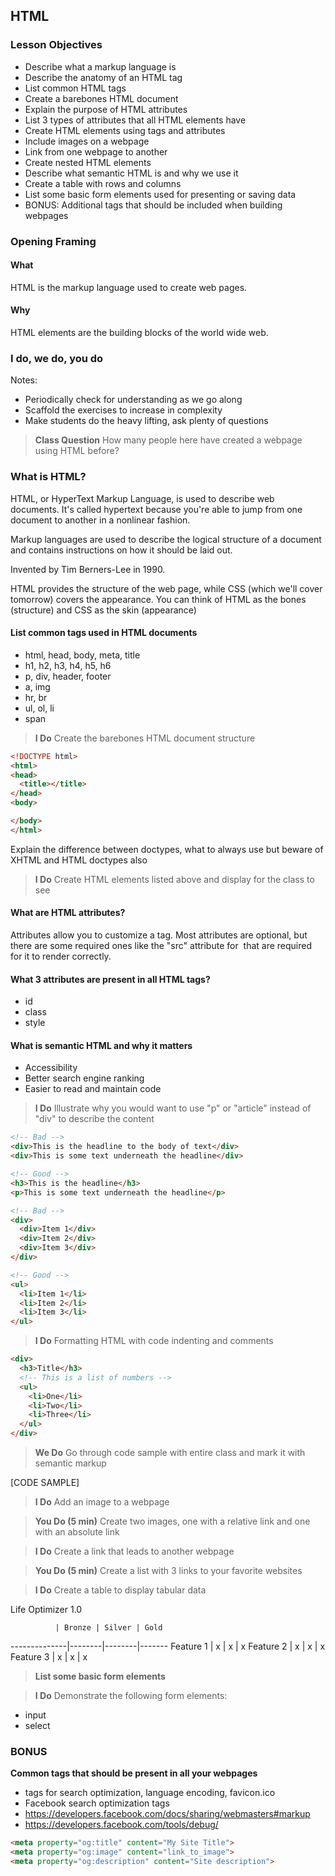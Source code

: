 ## HTML

### Lesson Objectives

* Describe what a markup language is
* Describe the anatomy of an HTML tag 
* List common HTML tags
* Create a barebones HTML document 
* Explain the purpose of HTML attributes
* List 3 types of attributes that all HTML elements have 
* Create HTML elements using tags and attributes
* Include images on a webpage
* Link from one webpage to another
* Create nested HTML elements
* Describe what semantic HTML is and why we use it
* Create a table with rows and columns 
* List some basic form elements used for presenting or saving data
* BONUS: Additional tags that should be included when building webpages

### Opening Framing

#### What
HTML is the markup language used to create web pages.

#### Why
HTML elements are the building blocks of the world wide web.

### I do, we do, you do
Notes: 
* Periodically check for understanding as we go along
* Scaffold the exercises to increase in complexity
* Make students do the heavy lifting, ask plenty of questions

> **Class Question** 
How many people here have created a webpage using HTML before? 

### What is HTML? 

HTML, or HyperText Markup Language, is used to describe web documents. It's called hypertext because you're able to jump from one document to another in a nonlinear fashion. 

Markup languages are used to describe the logical structure of a document and contains instructions on how it should be laid out.

Invented by Tim Berners-Lee in 1990. 

HTML provides the structure of the web page, while CSS (which we'll cover tomorrow) covers the appearance. You can think of HTML as the bones (structure) and CSS as the skin (appearance) 

#### List common tags used in HTML documents 

* html, head, body, meta, title
* h1, h2, h3, h4, h5, h6
* p, div, header, footer
* a, img
* hr, br
* ul, ol, li
* span

> **I Do** Create the barebones HTML document structure 

```HTML
<!DOCTYPE html>
<html>
<head>
  <title></title>
</head>
<body>

</body>
</html>
```

Explain the difference between doctypes, what to always use but beware of XHTML and HTML doctypes also

> **I Do** Create HTML elements listed above and display for the class to see

#### What are HTML attributes? 

Attributes allow you to customize a tag. Most attributes are optional, but there are some required ones like the "src" attribute for <img> that are required for it to render correctly. 

#### What 3 attributes are present in all HTML tags? 

* id
* class
* style

#### What is semantic HTML and why it matters

* Accessibility
* Better search engine ranking
* Easier to read and maintain code 

> **I Do** Illustrate why you would want to use "p" or "article" instead of "div" to describe the content

```HTML
<!-- Bad -->
<div>This is the headline to the body of text</div>
<div>This is some text underneath the headline</div>

<!-- Good -->
<h3>This is the headline</h3>
<p>This is some text underneath the headline</p>
```

```HTML
<!-- Bad -->
<div>
  <div>Item 1</div>
  <div>Item 2</div>
  <div>Item 3</div>
</div>

<!-- Good -->
<ul>
  <li>Item 1</li>
  <li>Item 2</li>
  <li>Item 3</li>
</ul>
```

> **I Do** Formatting HTML with code indenting and comments 

```HTML
<div>
  <h3>Title</h3>
  <!-- This is a list of numbers -->
  <ul>
    <li>One</li>
    <li>Two</li>
    <li>Three</li>
  </ul>
</div>
```

> **We Do** Go through code sample with entire class and mark it with semantic markup 

[CODE SAMPLE]


> **I Do** Add an image to a webpage 

> **You Do (5 min)** Create two images, one with a relative link and one with an absolute link

> **I Do** Create a link that leads to another webpage

> **You Do (5 min)** Create a list with 3 links to your favorite websites

> **I Do** Create a table to display tabular data

Life Optimizer 1.0

              | Bronze | Silver | Gold
--------------|--------|--------|-------
Feature 1     | x      | x      | x
Feature 2     | x      | x      | x
Feature 3     | x      | x      | x

> **List some basic form elements**

> **I Do** Demonstrate the following form elements: 

* input
* select

### BONUS

**Common tags that should be present in all your webpages**

* <meta> tags for search optimization, language encoding, favicon.ico
* Facebook search optimization tags 
* https://developers.facebook.com/docs/sharing/webmasters#markup
* https://developers.facebook.com/tools/debug/

```HTML
<meta property="og:title" content="My Site Title">
<meta property="og:image" content="link_to_image">
<meta property="og:description" content="Site description">
```

